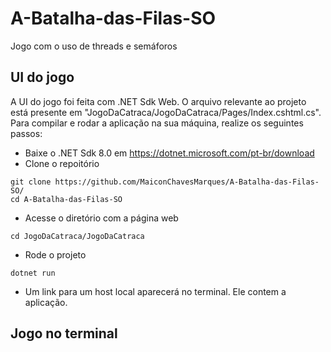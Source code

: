 # A-Batalha-das-Filas-SO
Jogo com o uso de threads e semáforos

## UI do jogo
A UI do jogo foi feita com .NET Sdk Web. O arquivo relevante ao projeto está presente em "JogoDaCatraca/JogoDaCatraca/Pages/Index.cshtml.cs". Para compilar e rodar a aplicação na sua máquina, realize os seguintes passos:

- Baixe o .NET Sdk 8.0 em https://dotnet.microsoft.com/pt-br/download
- Clone o repoitório
```
git clone https://github.com/MaiconChavesMarques/A-Batalha-das-Filas-SO/
cd A-Batalha-das-Filas-SO
```
- Acesse o diretório com a página web
```
cd JogoDaCatraca/JogoDaCatraca
```
- Rode o projeto
```
dotnet run
```
- Um link para um host local aparecerá no terminal. Ele contem a aplicação.

## Jogo no terminal
